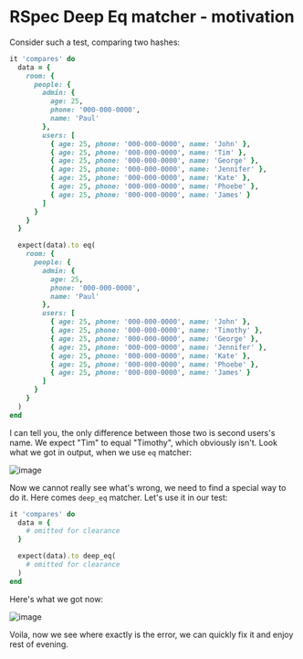 # RSpec Deep Eq matcher - motivation
Consider such a test, comparing two hashes:

```ruby
it 'compares' do
  data = {
    room: {
      people: {
        admin: {
          age: 25,
          phone: '000-000-0000',
          name: 'Paul'
        },
        users: [
          { age: 25, phone: '000-000-0000', name: 'John' },
          { age: 25, phone: '000-000-0000', name: 'Tim' },
          { age: 25, phone: '000-000-0000', name: 'George' },
          { age: 25, phone: '000-000-0000', name: 'Jennifer' },
          { age: 25, phone: '000-000-0000', name: 'Kate' },
          { age: 25, phone: '000-000-0000', name: 'Phoebe' },
          { age: 25, phone: '000-000-0000', name: 'James' }
        ]
      }
    }
  }

  expect(data).to eq(
    room: {
      people: {
        admin: {
          age: 25,
          phone: '000-000-0000',
          name: 'Paul'
        },
        users: [
          { age: 25, phone: '000-000-0000', name: 'John' },
          { age: 25, phone: '000-000-0000', name: 'Timothy' },
          { age: 25, phone: '000-000-0000', name: 'George' },
          { age: 25, phone: '000-000-0000', name: 'Jennifer' },
          { age: 25, phone: '000-000-0000', name: 'Kate' },
          { age: 25, phone: '000-000-0000', name: 'Phoebe' },
          { age: 25, phone: '000-000-0000', name: 'James' }
        ]
      }
    }
  )
end
```

I can tell you, the only difference between those two is second users's name. We expect "Tim" to equal "Timothy", which obviously isn't. Look what we got in output, when we use `eq` matcher:

![image](https://user-images.githubusercontent.com/9076315/63783326-1c5a6000-c8ed-11e9-9c6f-5ce237e3ec9d.png)

Now we cannot really see what's wrong, we need to find a special way to do it. Here comes `deep_eq` matcher. Let's use it in our test:

```ruby
it 'compares' do
  data = {
    # omitted for clearance
  }

  expect(data).to deep_eq(
    # omitted for clearance
  )
end
```

Here's what we got now:

![image](https://user-images.githubusercontent.com/9076315/63784137-7871b400-c8ee-11e9-8e35-dc51f90ab87f.png)

Voila, now we see where exactly is the error, we can quickly fix it and enjoy rest of evening.
